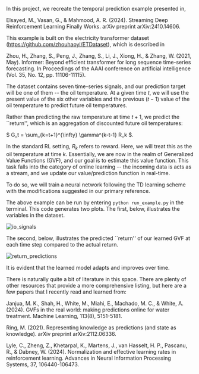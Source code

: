 In this project, we recreate the temporal prediction example presented in,

Elsayed, M., Vasan, G., & Mahmood, A. R. (2024). Streaming Deep Reinforcement Learning Finally Works. arXiv preprint arXiv:2410.14606.

This example is built on the electricity transformer dataset (https://github.com/zhouhaoyi/ETDataset), which is described in

Zhou, H., Zhang, S., Peng, J., Zhang, S., Li, J., Xiong, H., & Zhang, W. (2021, May). Informer: Beyond efficient transformer for long sequence time-series forecasting. In Proceedings of the AAAI conference on artificial intelligence (Vol. 35, No. 12, pp. 11106-11115).

The dataset contains seven time-series signals, and our prediction target will be one of them -- the oil temperature.
At a given time $t$, we will use the present value of the six other variables and the previous ($t-1$) value of the oil temperature to predict future oil temperatures.

Rather than predicting the raw temperature at time $t+1$, we predict the ``return'', which is an aggregation of discounted future oil temperatures:

$ G_t = \sum_{k=t+1}^{\infty} \gamma^{k-t-1} R_k $.

In the standard RL setting, $R_k$ refers to reward. Here, we will treat this as the oil temperature at time $k$.
Essentially, we are now in the realm of Generalized Value Functions (GVF), and our goal is to estimate this value function.
This task falls into the category of online learning -- the incoming data is acts as a stream, and we update our value/prediction function in real-time.

To do so, we will train a neural network following the TD learning scheme with the modifications suggested in our primary reference.

The above example can be run by entering ```python run_example.py``` in the terminal. This code generates two plots.
The first, below, illustrates the variables in the dataset.

![io_signals](https://github.com/user-attachments/assets/d2fd7297-022b-43b0-ac37-511d8dd502b2)

The second, below, illustrates the predicted ``return'' of our learned GVF at each time step compared to the actual return.

![return_predictions](https://github.com/user-attachments/assets/952506fc-de95-4c8e-a3ae-208db5e1dcbb)

It is evident that the learned model adapts and improves over time.

There is naturally quite a bit of literature in this space. There are plenty of other resources that provide a more comprehensive listing, but here are a few papers that I recently read and learned from:

Janjua, M. K., Shah, H., White, M., Miahi, E., Machado, M. C., & White, A. (2024). GVFs in the real world: making predictions online for water treatment. Machine Learning, 113(8), 5151-5181.

Ring, M. (2021). Representing knowledge as predictions (and state as knowledge). arXiv preprint arXiv:2112.06336.

Lyle, C., Zheng, Z., Khetarpal, K., Martens, J., van Hasselt, H. P., Pascanu, R., & Dabney, W. (2024). Normalization and effective learning rates in reinforcement learning. Advances in Neural Information Processing Systems, 37, 106440-106473.
